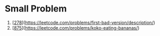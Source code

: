 # Small Problem
1. [[278](https://github.com/NguyenDaiSon/practice-go/blob/main/small_problems/278.go)](https://leetcode.com/problems/first-bad-version/description/)
2. [[875](https://github.com/NguyenDaiSon/practice-go/blob/main/small_problems/875.go)](https://leetcode.com/problems/koko-eating-bananas/)
